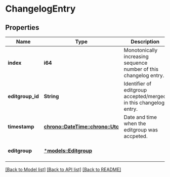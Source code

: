 # ChangelogEntry

## Properties
Name | Type | Description | Notes
------------ | ------------- | ------------- | -------------
**index** | **i64** | Monotonically increasing sequence number of this changelog entry.  | 
**editgroup_id** | **String** | Identifier of editgroup accepted/merged in this changelog entry.  | 
**timestamp** | [**chrono::DateTime::<chrono::Utc>**](DateTime.md) | Date and time when the editgroup was accpeted.  | 
**editgroup** | [***models::Editgroup**](editgroup.md) |  | [optional] [default to None]

[[Back to Model list]](../README.md#documentation-for-models) [[Back to API list]](../README.md#documentation-for-api-endpoints) [[Back to README]](../README.md)


